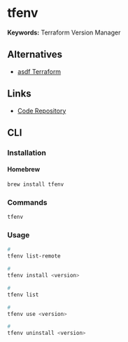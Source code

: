 # tfenv

**Keywords:** Terraform Version Manager

## Alternatives

- [asdf Terraform](/asdf/asdf-terraform.md)

## Links

- [Code Repository](https://github.com/tfutils/tfenv)

## CLI

### Installation

#### Homebrew

```sh
brew install tfenv
```

### Commands

```sh
tfenv
```

### Usage

```sh
#
tfenv list-remote

#
tfenv install <version>

#
tfenv list

#
tfenv use <version>

#
tfenv uninstall <version>
```
